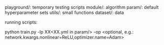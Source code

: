 playground/: temporary testing scripts
module/: algorithm
param/: default hyperparameter sets
utils/: small functions
dataset/: data

running scripts:

python train.py -lp XX<XX.yml in param/> -op <optional, e.g.: network.kwargs.nonlinear=ReLU,optimizer.name=Adam>
